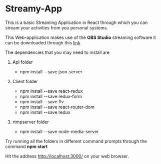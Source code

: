 # Streamy-App
This is a basic Streaming Application in React through which you can stream your activities from you personal systems.

This Web-application makes use of the **OBS Studio** streaming software it can be downloaded through this [link](https://obsproject.com/)


The dependencies that you may need to install are
1. Api folder
   - npm install --save json-server
   
2. Client folder
   - npm install --save react-redux
   - npm install --save redux-form
   - npm install --save flv
   - npm install --save react-router-dom
   - npm install --save redux
 
3. rtmpserver folder 
   - npm install --save node-media-server

Try running all the folders in different command prompts through the command **npm start**

Hit the address [http://localhost:3000/](http://localhost:3000/) on your web browser.

